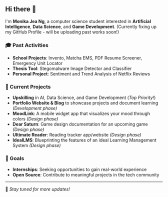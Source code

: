## Hi there 👋

I'm **Monika Jea Ng**, a computer science student interested in **Artificial Intelligence**, **Data Science**, and **Game Development**.
(Currently fixing up my GitHub Profile - will be uploading past works soon!)

### 🎓 Past Activities
- **School Projects**: Invento, Matcha EMS, PDF Resume Screener, Emergency Unit Locator
- **Thesis Tool**: Stegomalware Image Detector and Classifier
- **Personal Project**: Sentiment and Trend Analysis of Netflix Reviews

### 🚀 Current Projects
- **Upskilling** in AI, Data Science, and Game Development (*Top Priority!*)
- **Portfolio Website & Blog** to showcase projects and document learning *(Development phase)*
- **MoodLink**: A mobile widget app that visualizes your mood through colors *(Design phase)*
- **Dear Saturn**: Game design documentation for an upcoming game *(Design phase)*
- **Ultimate Reader**: Reading tracker app/website *(Design phase)*
- **IdealLMS**: Blueprinting the features of an ideal Learning Management System *(Design phase)*

### 🎯 Goals
- **Internships**: Seeking opportunities to gain real-world experience
- **Open Source**: Contribute to meaningful projects in the tech community

---

📌 *Stay tuned for more updates!*

<!--
**MonaJea-Ng/MonaJea-Ng** is a ✨ _special_ ✨ repository because its `README.md` (this file) appears on your GitHub profile.

Here are some ideas to get you started:

- 🔭 I’m currently working on ...
- 🌱 I’m currently learning ...
- 👯 I’m looking to collaborate on ...
- 🤔 I’m looking for help with ...
- 💬 Ask me about ...
- 📫 How to reach me: ...
- 😄 Pronouns: ...
- ⚡ Fun fact: ...
-->

